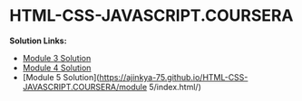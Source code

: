 # HTML-CSS-JAVASCRIPT.COURSERA
<b>Solution Links:</b> <br>
- [Module 3 Solution](https://ajinkya-75.github.io/HTML-CSS-JAVASCRIPT.COURSERA/module3/Resturant.html) <br>
- [Module 4 Solution](https://ajinkya-75.github.io/HTML-CSS-JAVASCRIPT.COURSERA/module%204/) <br>
- [Module 5 Solution](https://ajinkya-75.github.io/HTML-CSS-JAVASCRIPT.COURSERA/module 5/index.html/)<br>
